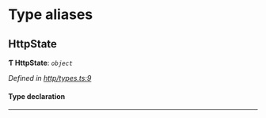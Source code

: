 

# Type aliases

<a id="httpstate"></a>

##  HttpState

**Ƭ HttpState**: *`object`*

*Defined in [http/types.ts:9](https://github.com/polkadot-js/api/blob/52718d7/packages/rpc-provider/src/http/types.ts#L9)*

#### Type declaration

___

